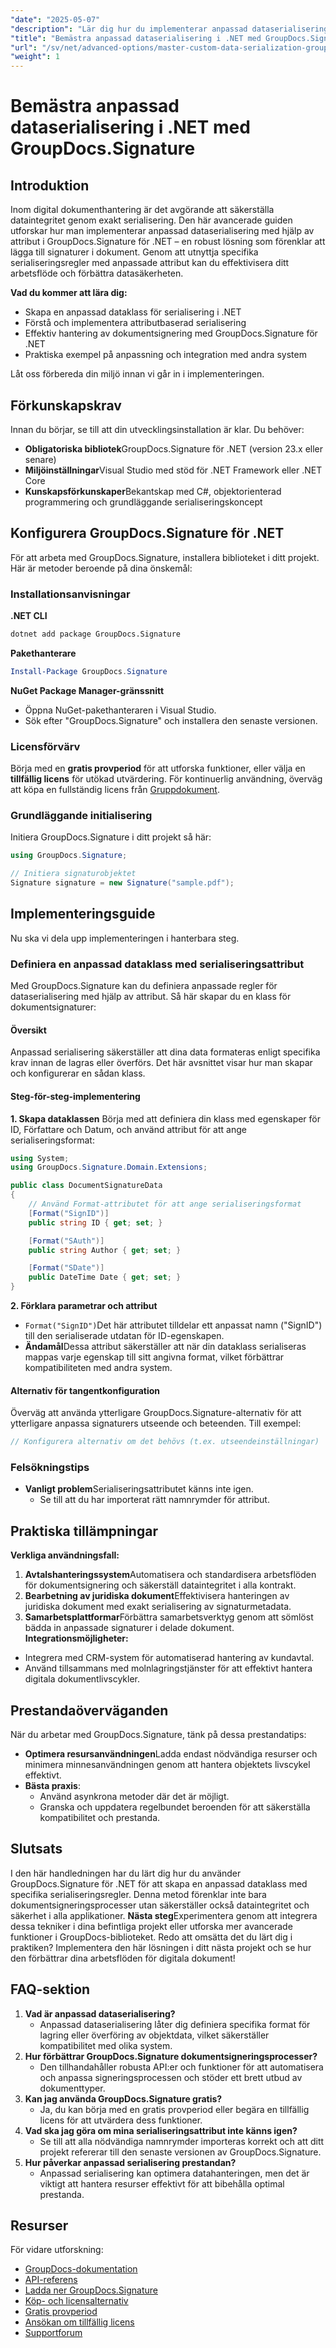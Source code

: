 ```yaml
---
"date": "2025-05-07"
"description": "Lär dig hur du implementerar anpassad dataserialisering med GroupDocs.Signature för .NET. Effektivisera arbetsflöden för dokumentsignering och förbättra datasäkerheten."
"title": "Bemästra anpassad dataserialisering i .NET med GroupDocs.Signature™ Avancerad guide"
"url": "/sv/net/advanced-options/master-custom-data-serialization-groupdocs-signature-dotnet/"
"weight": 1
---
```


# Bemästra anpassad dataserialisering i .NET med GroupDocs.Signature
## Introduktion
Inom digital dokumenthantering är det avgörande att säkerställa dataintegritet genom exakt serialisering. Den här avancerade guiden utforskar hur man implementerar anpassad dataserialisering med hjälp av attribut i GroupDocs.Signature för .NET – en robust lösning som förenklar att lägga till signaturer i dokument. Genom att utnyttja specifika serialiseringsregler med anpassade attribut kan du effektivisera ditt arbetsflöde och förbättra datasäkerheten.

**Vad du kommer att lära dig:**
- Skapa en anpassad dataklass för serialisering i .NET
- Förstå och implementera attributbaserad serialisering
- Effektiv hantering av dokumentsignering med GroupDocs.Signature för .NET
- Praktiska exempel på anpassning och integration med andra system

Låt oss förbereda din miljö innan vi går in i implementeringen.
## Förkunskapskrav
Innan du börjar, se till att din utvecklingsinstallation är klar. Du behöver:

- **Obligatoriska bibliotek**GroupDocs.Signature för .NET (version 23.x eller senare)
- **Miljöinställningar**Visual Studio med stöd för .NET Framework eller .NET Core
- **Kunskapsförkunskaper**Bekantskap med C#, objektorienterad programmering och grundläggande serialiseringskoncept
## Konfigurera GroupDocs.Signature för .NET
För att arbeta med GroupDocs.Signature, installera biblioteket i ditt projekt. Här är metoder beroende på dina önskemål:
### Installationsanvisningar
**.NET CLI**
```bash
dotnet add package GroupDocs.Signature
```
**Pakethanterare**
```powershell
Install-Package GroupDocs.Signature
```
**NuGet Package Manager-gränssnitt**
- Öppna NuGet-pakethanteraren i Visual Studio.
- Sök efter "GroupDocs.Signature" och installera den senaste versionen.
### Licensförvärv
Börja med en **gratis provperiod** för att utforska funktioner, eller välja en **tillfällig licens** för utökad utvärdering. För kontinuerlig användning, överväg att köpa en fullständig licens från [Gruppdokument](https://purchase.groupdocs.com/buy).
### Grundläggande initialisering
Initiera GroupDocs.Signature i ditt projekt så här:
```csharp
using GroupDocs.Signature;

// Initiera signaturobjektet
Signature signature = new Signature("sample.pdf");
```
## Implementeringsguide
Nu ska vi dela upp implementeringen i hanterbara steg.
### Definiera en anpassad dataklass med serialiseringsattribut
Med GroupDocs.Signature kan du definiera anpassade regler för dataserialisering med hjälp av attribut. Så här skapar du en klass för dokumentsignaturer:
#### Översikt
Anpassad serialisering säkerställer att dina data formateras enligt specifika krav innan de lagras eller överförs. Det här avsnittet visar hur man skapar och konfigurerar en sådan klass.
#### Steg-för-steg-implementering
**1. Skapa dataklassen**
Börja med att definiera din klass med egenskaper för ID, Författare och Datum, och använd attribut för att ange serialiseringsformat:
```csharp
using System;
using GroupDocs.Signature.Domain.Extensions;

public class DocumentSignatureData
{
    // Använd Format-attributet för att ange serialiseringsformat
    [Format("SignID")]
    public string ID { get; set; }

    [Format("SAuth")]
    public string Author { get; set; }

    [Format("SDate")]
    public DateTime Date { get; set; }
}
```
**2. Förklara parametrar och attribut**
- `Format("SignID")`Det här attributet tilldelar ett anpassat namn ("SignID") till den serialiserade utdatan för ID-egenskapen.
- **Ändamål**Dessa attribut säkerställer att när din dataklass serialiseras mappas varje egenskap till sitt angivna format, vilket förbättrar kompatibiliteten med andra system.
#### Alternativ för tangentkonfiguration
Överväg att använda ytterligare GroupDocs.Signature-alternativ för att ytterligare anpassa signaturers utseende och beteenden. Till exempel:
```csharp
// Konfigurera alternativ om det behövs (t.ex. utseendeinställningar)
```
### Felsökningstips
- **Vanligt problem**Serialiseringsattributet känns inte igen.
  - Se till att du har importerat rätt namnrymder för attribut.
## Praktiska tillämpningar
**Verkliga användningsfall:**
1. **Avtalshanteringssystem**Automatisera och standardisera arbetsflöden för dokumentsignering och säkerställ dataintegritet i alla kontrakt.
2. **Bearbetning av juridiska dokument**Effektivisera hanteringen av juridiska dokument med exakt serialisering av signaturmetadata.
3. **Samarbetsplattformar**Förbättra samarbetsverktyg genom att sömlöst bädda in anpassade signaturer i delade dokument.
**Integrationsmöjligheter:**
- Integrera med CRM-system för automatiserad hantering av kundavtal.
- Använd tillsammans med molnlagringstjänster för att effektivt hantera digitala dokumentlivscykler.
## Prestandaöverväganden
När du arbetar med GroupDocs.Signature, tänk på dessa prestandatips:
- **Optimera resursanvändningen**Ladda endast nödvändiga resurser och minimera minnesanvändningen genom att hantera objektets livscykel effektivt.
- **Bästa praxis**:
  - Använd asynkrona metoder där det är möjligt.
  - Granska och uppdatera regelbundet beroenden för att säkerställa kompatibilitet och prestanda.
## Slutsats
I den här handledningen har du lärt dig hur du använder GroupDocs.Signature för .NET för att skapa en anpassad dataklass med specifika serialiseringsregler. Denna metod förenklar inte bara dokumentsigneringsprocesser utan säkerställer också dataintegritet och säkerhet i alla applikationer.
**Nästa steg**Experimentera genom att integrera dessa tekniker i dina befintliga projekt eller utforska mer avancerade funktioner i GroupDocs-biblioteket.
Redo att omsätta det du lärt dig i praktiken? Implementera den här lösningen i ditt nästa projekt och se hur den förbättrar dina arbetsflöden för digitala dokument!
## FAQ-sektion
1. **Vad är anpassad dataserialisering?**
   - Anpassad dataserialisering låter dig definiera specifika format för lagring eller överföring av objektdata, vilket säkerställer kompatibilitet med olika system.
2. **Hur förbättrar GroupDocs.Signature dokumentsigneringsprocesser?**
   - Den tillhandahåller robusta API:er och funktioner för att automatisera och anpassa signeringsprocessen och stöder ett brett utbud av dokumenttyper.
3. **Kan jag använda GroupDocs.Signature gratis?**
   - Ja, du kan börja med en gratis provperiod eller begära en tillfällig licens för att utvärdera dess funktioner.
4. **Vad ska jag göra om mina serialiseringsattribut inte känns igen?**
   - Se till att alla nödvändiga namnrymder importeras korrekt och att ditt projekt refererar till den senaste versionen av GroupDocs.Signature.
5. **Hur påverkar anpassad serialisering prestandan?**
   - Anpassad serialisering kan optimera datahanteringen, men det är viktigt att hantera resurser effektivt för att bibehålla optimal prestanda.
## Resurser
För vidare utforskning:
- [GroupDocs-dokumentation](https://docs.groupdocs.com/signature/net/)
- [API-referens](https://reference.groupdocs.com/signature/net/)
- [Ladda ner GroupDocs.Signature](https://releases.groupdocs.com/signature/net/)
- [Köp- och licensalternativ](https://purchase.groupdocs.com/buy)
- [Gratis provperiod](https://releases.groupdocs.com/signature/net/)
- [Ansökan om tillfällig licens](https://purchase.groupdocs.com/temporary-license/)
- [Supportforum](https://forum.groupdocs.com/c/signature/)